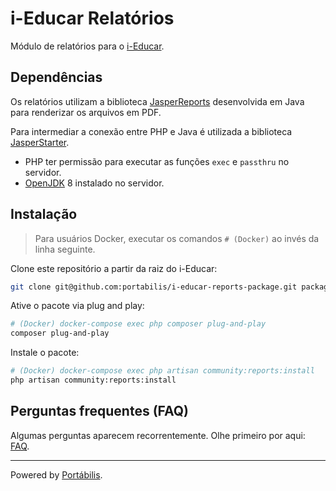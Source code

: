 # i-Educar Relatórios

Módulo de relatórios para o [i-Educar](https://github.com/portabilis/i-educar).

## Dependências

Os relatórios utilizam a biblioteca [JasperReports](https://community.jaspersoft.com/project/jasperreports-library)
desenvolvida em Java para renderizar os arquivos em PDF.

Para intermediar a conexão entre PHP e Java é utilizada a biblioteca [JasperStarter](http://jasperstarter.cenote.de/).

- PHP ter permissão para executar as funções `exec` e `passthru` no servidor.
- [OpenJDK](https://openjdk.java.net/) 8 instalado no servidor.

## Instalação

> Para usuários Docker, executar os comandos `# (Docker)` ao invés da linha seguinte.

Clone este repositório a partir da raiz do i-Educar:

```bash
git clone git@github.com:portabilis/i-educar-reports-package.git packages/portabilis/i-educar-reports-package
```

Ative o pacote via plug and play:

```bash
# (Docker) docker-compose exec php composer plug-and-play
composer plug-and-play
```

Instale o pacote:

```bash
# (Docker) docker-compose exec php artisan community:reports:install
php artisan community:reports:install
```

## Perguntas frequentes (FAQ)

Algumas perguntas aparecem recorrentemente. Olhe primeiro por aqui:
[FAQ](https://github.com/portabilis/i-educar-website/blob/master/docs/faq.md).

---

Powered by [Portábilis](https://portabilis.com.br/).
